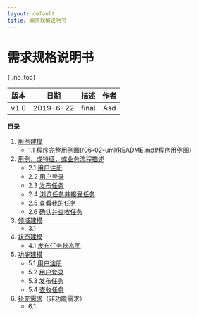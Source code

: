 ```yaml
---
layout: default
title: 需求规格说明书
---
```


# 需求规格说明书
{:.no_toc}

| 版本 |   日期    | 描述 |  作者   |
| :--: | :-------: | :--: | :-----: |
| v1.0 | 2019-6-22 | final | Asd |

**目录**

1. [用例建模](/06-02-uml/README.md)  
    - 1.1 程序完整用例图(/06-02-uml/README.md#程序用例图)
2. [用例，或特征，或业务流程描述](/06-02-usecase/README.md)
    - 2.1 [用户注册](/06-02-usecase/README.md#用户注册)
    - 2.2 [用户登录](/06-02-usecase/README.md#用户登录)
    - 2.3 [发布任务](/06-02-usecase/README.md#发布任务)
    - 2.4 [浏览任务并接受任务](/06-02-usecase/README.md#浏览任务并接受任务)
    - 2.5 [查看我的任务](/06-02-usecase/README.md#查看我的任务)
    - 2.6 [确认并查收任务](/06-02-usecase/README.md#确认并查收任务)
3. [领域建模](/06-03-domain/README.md)
    - 3.1 [](/06-03-domain/README.md#)
4. [状态建模](/06-04-state/README.md)
    - 4.1 [发布任务状态图](/06-04-state/README.md#发布任务状态图)
5. [功能建模](/06-05-system/README.md)
    - 5.1 [用户注册](/06-05-system/README.md#用户注册)
    - 5.2 [用户登录](/06-05-system/README.md#用户登录)
    - 5.3 [发布任务](/06-05-system/README.md#发布任务)
    - 5.4 [查收任务](/06-05-system/README.md#查收任务)
6. [补充需求](/06-06-supplementary/README.md)（非功能需求）
    - 6.1 [](/06-06-supplementary/README.md#)
